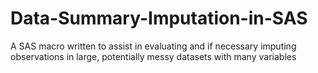 # Data-Summary-Imputation-in-SAS
A SAS macro written to assist in evaluating and if necessary imputing observations in large, potentially messy datasets with many variables

